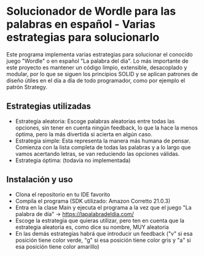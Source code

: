 # Solucionador de Wordle para las palabras en español - Varias estrategias para solucionarlo
Este programa implementa varias estrategias para solucionar el conocido juego "Wordle" o en español "La palabra del día".
Lo más importante de este proyecto es mantener un código limpio, extensible, desacoplado y modular, por lo que se siguen los principios SOLID y se aplican patrones de diseño útiles en el 
día a día de todo programador, como por ejemplo el patrón Strategy.

## Estrategias utilizadas
  - Estrategía aleatoria: Escoge palabras aleatorias entre todas las opciones, sin tener en cuenta ningún feedback, lo que la hace la menos óptima, pero la más divertida si acierta en algún caso.
  - Estrategia simple: Esta representa la manera más humana de pensar. Comienza con la lista completa de todas las palabras y a lo largo que vamos acertando letras, se van reduciendo las opciones válidas.
  - Estrategia óptima: (todavía no implementada)

## Instalación y uso
 - Clona el repositorio en tu IDE favorito
 - Compila el programa (SDK utilizado: Amazon Corretto 21.0.3)
 - Entra en la clase Main y ejecuta el programa a la vez que el juego "La palabra de día" -> https://lapalabradeldia.com/
 - Escoge la estrategia que quieras utilizar, pero ten en cuenta que la estrategia aleatoria es, como dice su nombre, MUY aleatoria
 - En las demás estrategias habrá que introducir un feedback ("v" si esa posición tiene color verde, "g" si esa posición tiene color gris y "a" si esa posición tiene color amarillo)
